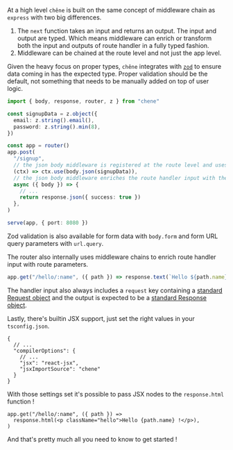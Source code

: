 At a high level `chêne` is built on the same concept of middleware chain as `express` with two big differences.

1. The `next` function takes an input and returns an output. The input and output are typed. Which means middleware can enrich or transform both the input and outputs of route handler in a fully typed fashion.
2. Middleware can be chained at the route level and not just the app level.

Given the heavy focus on proper types, `chêne` integrates with [`zod`](https://zod.dev) to ensure data coming in has the expected type. Proper validation should be the default, not something that needs to be manually added on top of user logic.

```ts
import { body, response, router, z } from "chene"

const signupData = z.object({
  email: z.string().email(),
  password: z.string().min(8),
})

const app = router()
app.post(
  "/signup",
  // the json body middleware is registered at the route level and uses a Zod schema for validation
  (ctx) => ctx.use(body.json(signupData)),
  // the json body middleware enriches the route handler input with the parsed and validated body
  async ({ body }) => {
    // ...
    return response.json({ success: true })
  },
)

serve(app, { port: 8080 })
```

Zod validation is also available for form data with `body.form` and form URL query parameters with `url.query`.

The router also internally uses middleware chains to enrich route handler input with route parameters.

```ts
app.get("/hello/:name", ({ path }) => response.text(`Hello ${path.name} !`))
```

The handler input also always includes a `request` key containing a [standard Request object](https://developer.mozilla.org/docs/Web/API/Request) and the output is expected to be a [standard Response object](https://developer.mozilla.org/docs/Web/API/Response).

Lastly, there's builtin JSX support, just set the right values in your `tsconfig.json`.

```jsonc
{
  // ...
  "compilerOptions": {
    // ...
    "jsx": "react-jsx",
    "jsxImportSource": "chene"
  }
}
```

With those settings set it's possible to pass JSX nodes to the `response.html` function !

```tsx
app.get("/hello/:name", ({ path }) =>
  response.html(<p className="hello">Hello {path.name} !</p>),
)
```

And that's pretty much all you need to know to get started !
